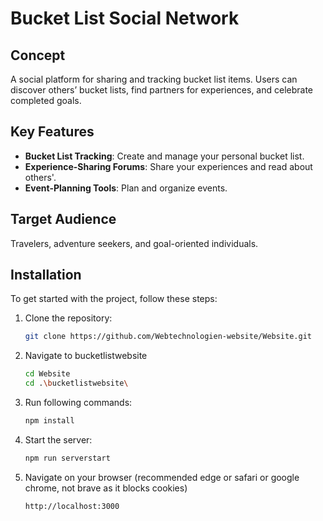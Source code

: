 # Bucket List Social Network

## Concept
A social platform for sharing and tracking bucket list items. Users can discover others’ bucket lists, find partners for experiences, and celebrate completed goals.

## Key Features
- **Bucket List Tracking**: Create and manage your personal bucket list.
- **Experience-Sharing Forums**: Share your experiences and read about others'.
- **Event-Planning Tools**: Plan and organize events.

## Target Audience
Travelers, adventure seekers, and goal-oriented individuals.

## Installation
To get started with the project, follow these steps:

1. Clone the repository:
   ```sh
   git clone https://github.com/Webtechnologien-website/Website.git
   ```
2. Navigate to bucketlistwebsite
   ```sh
   cd Website
   cd .\bucketlistwebsite\
   ```
3. Run following commands:
   ```sh
   npm install
   ```
4. Start the server:
   ```sh
   npm run serverstart
   ```
5. Navigate on your browser (recommended edge or safari or google chrome, not brave as it blocks cookies)
   ```sh
   http://localhost:3000
   ```
